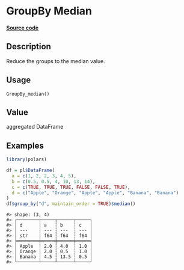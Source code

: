 

# GroupBy Median

[**Source code**](https://github.com/pola-rs/r-polars/tree/741f9cd2614b3302a4d033bcae447425e1b91191/R/group_by.R#L196)

## Description

Reduce the groups to the median value.

## Usage

<pre><code class='language-R'>GroupBy_median()
</code></pre>

## Value

aggregated DataFrame

## Examples

``` r
library(polars)

df = pl$DataFrame(
  a = c(1, 2, 2, 3, 4, 5),
  b = c(0.5, 0.5, 4, 10, 13, 14),
  c = c(TRUE, TRUE, TRUE, FALSE, FALSE, TRUE),
  d = c("Apple", "Orange", "Apple", "Apple", "Banana", "Banana")
)
df$group_by("d", maintain_order = TRUE)$median()
```

    #> shape: (3, 4)
    #> ┌────────┬─────┬──────┬─────┐
    #> │ d      ┆ a   ┆ b    ┆ c   │
    #> │ ---    ┆ --- ┆ ---  ┆ --- │
    #> │ str    ┆ f64 ┆ f64  ┆ f64 │
    #> ╞════════╪═════╪══════╪═════╡
    #> │ Apple  ┆ 2.0 ┆ 4.0  ┆ 1.0 │
    #> │ Orange ┆ 2.0 ┆ 0.5  ┆ 1.0 │
    #> │ Banana ┆ 4.5 ┆ 13.5 ┆ 0.5 │
    #> └────────┴─────┴──────┴─────┘
